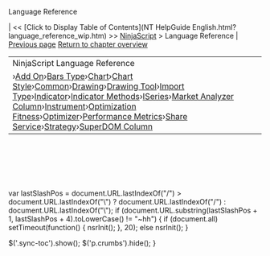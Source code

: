 ﻿










 


Language Reference







| &lt;&lt; [Click to Display Table of Contents](NT HelpGuide English.html?language_reference_wip.htm) &gt;&gt;
 [NinjaScript](ninjascript.htm) &gt;
Language Reference | [Previous page](using__brackets.htm)
[Return to chapter overview](ninjascript.htm)












|  |
| --- |
| NinjaScript Language Reference
›[Add On](add_on.htm)›[Bars Type](bars_type.htm)›[Chart](chart.htm)›[Chart Style](chart_style.htm)›[Common](common.htm)›[Drawing](drawing.htm)›[Drawing Tool](drawing_tools.htm)›[Import Type](import_type.htm)›[Indicator](indicator.htm)›[Indicator Methods](indicators.htm)›[ISeries<t>](iseriest.htm)›[Market Analyzer Column](market_analyzer_column.htm)›[Instrument](instrument.htm)›[Optimization Fitness](optimization_fitness.htm)›[Optimizer](optimizer.htm)›[Performance Metrics](performance_metrics.htm)›[Share Service](share_service.htm)›[Strategy](strategy.htm)›[SuperDOM Column](superdom_column.htm) |



 


 


 





 
 var lastSlashPos = document.URL.lastIndexOf("/") &gt; document.URL.lastIndexOf("\\") ? document.URL.lastIndexOf("/") : document.URL.lastIndexOf("\\");
 if (document.URL.substring(lastSlashPos + 1, lastSlashPos + 4).toLowerCase() != "~hh") {
 if (document.all) setTimeout(function() {
 nsrInit();
 }, 20);
 else nsrInit();
 }
 
 
 $('.sync-toc').show();
 $('p.crumbs').hide();
 }
 
 
 



</t>